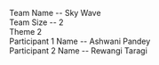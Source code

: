 Team Name --  Sky Wave <br>
Team Size -- 2 <br>
Theme 2 <br>
Participant 1 Name --  Ashwani Pandey <br>
Participant 2 Name --  Rewangi Taragi 

